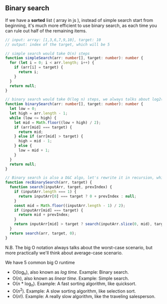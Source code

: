 ## Binary search

If we have a **sorted** list ( array in js ), instead of simple search start from beginning, it's much more efficient to use binary search, as each time you can rule out half of the remaining items.

```typescript
// input: array: [1,3,6,7,9,10], target: 10
// output: index of the target, which will be 5

// simple search would take O(n) steps
function simpleSearch(arr: number[], target: number): number {
  for (let i = 0; i < arr.length; i++) {
    if (arr[i] = target) {
      return i;
    }
  }
  return null;
}

// binary search would take O(log n) steps, we always talks about log2(n) actually
function binarySearch(arr: number[], target: number): number {
  let low = 0;
  let high = arr.length - 1;
  while (low <= high) {
    let mid = Math.floor((low + high) / 2);
    if (arr[mid] === target) {
      return mid;
    } else if (arr[mid] > target) {
      high = mid - 1;
    } else {
      low = mid + 1;
    }
  }
  return null;
}

// Binary search is also a D&C algo, let's rewrite it in recursion, which is almost the same idea as quickSort
function recBinarySearch(arr, target) {
  function search(inputArr, target, prevIndex) {
    if (inputArr.length === 1) {
      return inputArr[0] === target ? 0 + prevIndex : null;
    }
    const mid = Math.floor((inputArr.length - 1) / 2);
    if (inputArr[mid] === target) {
      return mid + prevIndex;
    }
    return inputArr[mid] > target ? search(inputArr.slice(0, mid), target, prevIndex) : search(inputArr.slice(mid + 1), target, mid + 1 + prevIndex)
  }
  return search(arr, target, 0);
}
```

N.B. The big O notation always talks about the worst-case scenario, but more practically we'll think about average-case scenario.

We have 5 common big O runtime

- O(log<sub>n</sub>), also known as *log time.* Example: Binary search.
- O(*n*), also known as *linear time*. Example: Simple search.
- O(*n* * log<sub>n</sub>). Example: A fast sorting algorithm, like quicksort.
- O(*n*<sup>2</sup>). Example: A slow sorting algorithm, like selection sort.
- O(*n*!). Example: A really slow algorithm, like the traveling salesperson.

